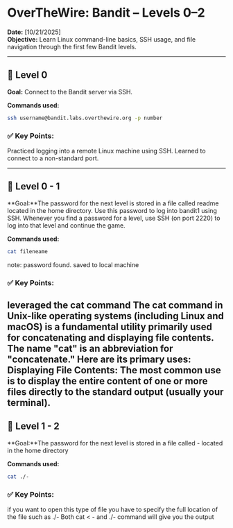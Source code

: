 # OverTheWire: Bandit – Levels 0–2

**Date:** [10/21/2025]  
**Objective:** Learn Linux command-line basics, SSH usage, and file navigation through the first few Bandit levels.

---

## 🧱 Level 0
**Goal:** Connect to the Bandit server via SSH.

**Commands used:**
```bash
ssh username@bandit.labs.overthewire.org -p number
```

### ✅ Key Points:
Practiced logging into a remote Linux machine using SSH.
Learned to connect to a non-standard port.

---

## 🧱 Level 0 - 1
**Goal:**The password for the next level is stored in a file called readme located in the home directory. Use this password to log into bandit1 using SSH. Whenever you find a password for a level, use SSH (on port 2220) to log into that level and continue the game.

**Commands used:**
```bash
cat fileneame
```
note: password found. saved to local machine

### ✅ Key Points:
leveraged the cat command
The cat command in Unix-like operating systems (including Linux and macOS) is a fundamental utility primarily used for concatenating and displaying file contents. The name "cat" is an abbreviation for "concatenate."
Here are its primary uses:
Displaying File Contents: The most common use is to display the entire content of one or more files directly to the standard output (usually your terminal).
---

## 🧱 Level 1 - 2
**Goal:**The password for the next level is stored in a file called - located in the home directory

**Commands used:**
```bash
cat ./-
```

### ✅ Key Points:
if you want to open this type of file you have to specify the full location of the file such as ./- 
Both cat < - and ./- command will give you the output
